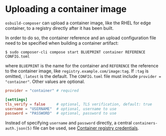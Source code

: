 # Uploading a container image

`osbuild-composer` can upload a container image, like the RHEL for
edge container, to a registry directly after it has been built.

In order to do so, the container reference and an upload configuration
file need to be specified when building a container artifact:

```
$ sudo composer-cli compose start BLUEPRINT container REFERENCE CONFIG.toml
```

where `BLUEPRINT` is the name for the container and `REFERENCE` the
reference to the container image, like `registry.example.com/image:tag`.
If `:tag` is omitted, `:latest` is the default.  The `CONFIG.toml` file
must include `provider = "container"`. Other values are optional.

```Toml
provider = "container" # required

[settings]
tls_verify = false     # optional, TLS verification, default: true
username = "USERNAME"  # optional, username to use
password = "PASSWORD"  # optional, password to use
```

Instead of specifying `username` and `password` directly, a central
`containers-auth.json(5)` file can be used, see
[Container registry credentials](../installation/container-auth).
